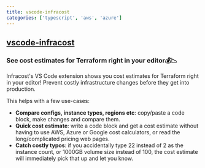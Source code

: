 ```yaml
---
title: vscode-infracost
categories: ['typescript', 'aws', 'azure']
---
```

## [vscode-infracost](https://github.com/infracost/vscode-infracost)

### See cost estimates for Terraform right in your editor💰📉


Infracost's VS Code extension shows you cost estimates for Terraform right in your editor! Prevent costly infrastructure changes before they get into production.

This helps with a few use-cases:
- **Compare configs, instance types, regions etc**: copy/paste a code block, make changes and compare them.
- **Quick cost estimate**: write a code block and get a cost estimate without having to use AWS, Azure or Google cost calculators, or read the long/complicated pricing web pages.
- **Catch costly typos**: if you accidentally type 22 instead of 2 as the instance count, or 1000GB volume size instead of 100, the cost estimate will immediately pick that up and let you know.

